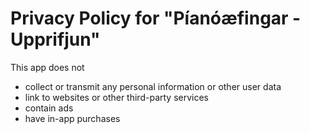 # Privacy Policy for "Píanóæfingar - Upprifjun"
This app does not
 - collect or transmit any personal information or other user data
 - link to websites or other third-party services
 - contain ads
 - have in-app purchases

